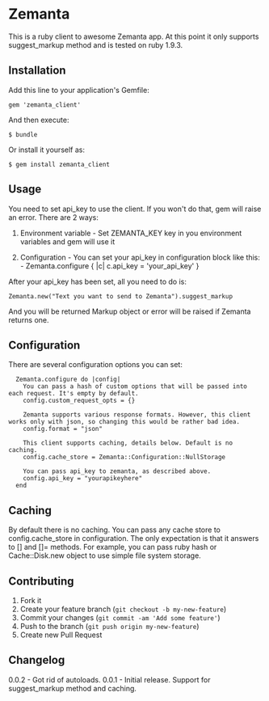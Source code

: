 # Zemanta

This is a ruby client to awesome Zemanta app. At this point it only supports suggest_markup method and is tested on ruby 1.9.3.

## Installation

Add this line to your application's Gemfile:

    gem 'zemanta_client'

And then execute:

    $ bundle

Or install it yourself as:

    $ gem install zemanta_client

## Usage

You need to set api_key to use the client. If you won't do that, gem will raise an error. There are 2 ways:
  1. Environment variable
    - Set ZEMANTA_KEY key in you environment variables and gem will use it

  2. Configuration
    - You can set your api_key in configuration block like this:
    - Zemanta.configure { |c| c.api_key = 'your_api_key' } 

After your api_key has been set, all you need to do is:

    Zemanta.new("Text you want to send to Zemanta").suggest_markup

And you will be returned Markup object or error will be raised if Zemanta returns one.

## Configuration

  There are several configuration options you can set:

      Zemanta.configure do |config|
        You can pass a hash of custom options that will be passed into each request. It's empty by default.
        config.custom_request_opts = {}
      
        Zemanta supports various response formats. However, this client works only with json, so changing this would be rather bad idea.
        config.format = "json"
      
        This client supports caching, details below. Default is no caching.
        config.cache_store = Zemanta::Configuration::NullStorage
      
        You can pass api_key to zemanta, as described above.
        config.api_key = "yourapikeyhere"
      end

## Caching
  By default there is no caching. You can pass any cache store to config.cache_store in configuration.
  The only expectation is that it answers to [] and []= methods. For example, you can pass ruby hash or Cache::Disk.new
  object to use simple file system storage.

## Contributing

1. Fork it
2. Create your feature branch (`git checkout -b my-new-feature`)
3. Commit your changes (`git commit -am 'Add some feature'`)
4. Push to the branch (`git push origin my-new-feature`)
5. Create new Pull Request

## Changelog

0.0.2 - Got rid of autoloads.
0.0.1 - Initial release. Support for suggest_markup method and caching.